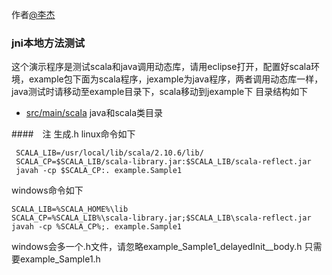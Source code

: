 作者[@李杰](http://weibo.com/smirklijie)
### jni本地方法测试
这个演示程序是测试scala和java调用动态库，请用eclipse打开，配置好scala环境，example包下面为scala程序，jexample为java程序，两者调用动态库一样，java测试时请移动至example目录下，scala移动到jexample下
目录结构如下
+ [src/main/scala](src/main/scala) java和scala类目录

####　注
生成.h
linux命令如下
```
 SCALA_LIB=/usr/local/lib/scala/2.10.6/lib/
 SCALA_CP=$SCALA_LIB/scala-library.jar:$SCALA_LIB/scala-reflect.jar
 javah -cp $SCALA_CP:. example.Sample1
```
windows命令如下
```
SCALA_LIB=%SCALA_HOME%\lib
SCALA_CP=%SCALA_LIB%\scala-library.jar;$SCALA_LIB\scala-reflect.jar
javah -cp %SCALA_CP%;. example.Sample1
```
windows会多一个.h文件，请忽略example_Sample1_delayedInit__body.h
只需要example_Sample1.h